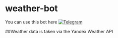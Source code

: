 # weather-bot

You can use this bot here [![Telegram](https://img.shields.io/badge/Telegram-AEDEFC??style=for-the-badge&logo=telegram)](https://t.me/Chto_s_pogodoy_bot)

##Weather data is taken via the Yandex Weather API
